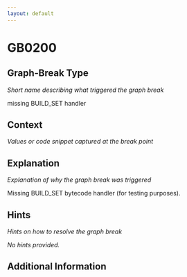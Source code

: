 ```yaml
---
layout: default
---
```

# GB0200

## Graph-Break Type
*Short name describing what triggered the graph break*

missing BUILD_SET handler

## Context
*Values or code snippet captured at the break point*



## Explanation
*Explanation of why the graph break was triggered*

Missing BUILD_SET bytecode handler (for testing purposes).

## Hints
*Hints on how to resolve the graph break*

*No hints provided.*


## Additional Information

<!-- ADDITIONAL INFORMATION START - Add custom information below this line -->

<!-- ADDITIONAL INFORMATION END -->

